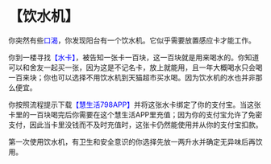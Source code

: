 # 【饮水机】
 
你突然有些<font color="blue">口渴</font>，你发现阳台有一个饮水机。它似乎需要放置感应卡才能工作。

你到一楼寻找<font color="blue">【水卡】</font>，被告知一张卡一百块，这一百块就是用来喝水的。你知道可以和舍友一起买一张，因为这是不记名卡，放上就能用，且一年大概喝水只会喝一百来块；你也可以选择不用饮水机到天猫超市买水喝。因为饮水机的水也并非那么便宜。

你按照流程提示下载<font color="blue">【慧生活798APP】</font>并将这张水卡绑定了你的支付宝。当这张卡里的一百块喝完后你需要在这个慧生活APP里充值；因为你的支付宝允许了免密支付，因此当卡里没钱而不及时充值时，这张卡仍然能使用并从你的支付宝扣款。

第一次使用饮水机，有卫生和安全意识的你选择先放一两升水并确定无异味后再饮用。
